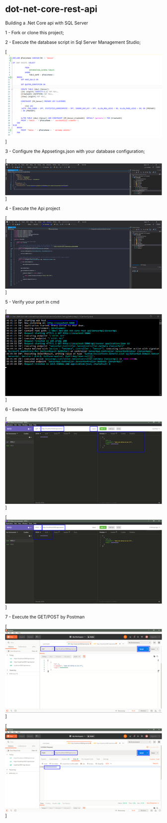# dot-net-core-rest-api
Building a .Net Core api with SQL Server

1 - Fork or clone this project;

2 - Execute the database script in Sql Server Management Studio;

[![CreateDatabase](https://raw.githubusercontent.com/zangassis/dot-net-core-rest-api/main/Documents/Manual/1%20-%20CreateDatabase.png)]


3 - Configure the Appsetings.json with your database configuration;

[![AppsetingsConfiguration](https://github.com/zangassis/dot-net-core-rest-api/blob/main/Documents/Manual/2%20-%20AppsetingsConfiguration.png?raw=true)]

4 - Execute the Api project

[![ExecuteApi](https://github.com/zangassis/dot-net-core-rest-api/blob/main/Documents/Manual/3%20-%20ExecuteApi.png?raw=true)]

5 - Verify your port in cmd

[![VerifYourPort](https://github.com/zangassis/dot-net-core-rest-api/blob/main/Documents/Manual/4%20-%20VerifYourPort.png?raw=true)]


6 - Execute the GET/POST by Imsonia

[![GetByInsomnia](https://github.com/zangassis/dot-net-core-rest-api/blob/main/Documents/Manual/5%20-%20GetByInsomnia.png?raw=true)]

[![PostByInsomnia](https://github.com/zangassis/dot-net-core-rest-api/blob/main/Documents/Manual/6%20-%20PostByInsomnia.png?raw=true)]


7 - Execute the GET/POST by Postman

[![GetByPostman](https://github.com/zangassis/dot-net-core-rest-api/blob/main/Documents/Manual/7%20-%20GetByPostman.png?raw=true)]

[![PostByPostman](https://github.com/zangassis/dot-net-core-rest-api/blob/main/Documents/Manual/8%20-%20PostByPostman.png?raw=true)]
